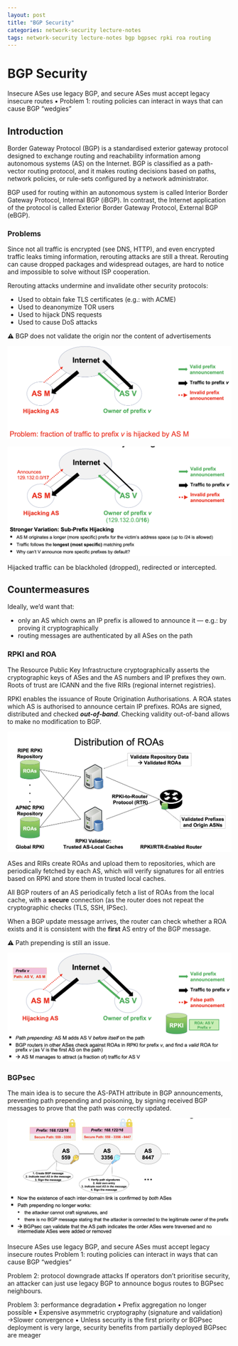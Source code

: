 ```yaml
---
layout: post
title: "BGP Security"
categories: network-security lecture-notes
tags: network-security lecture-notes bgp bgpsec rpki roa routing
---
```


# BGP Security

Insecure ASes use legacy BGP, and secure ASes must accept legacy insecure routes
▪ Problem 1: routing policies can interact in ways that can cause BGP “wedgies”

## Introduction

Border Gateway Protocol (BGP) is a standardised exterior gateway protocol designed to exchange routing and reachability information among autonomous systems (AS) on the Internet. BGP is classified as a path-vector routing protocol, and it makes routing decisions based on paths, network policies, or rule-sets configured by a network administrator.

BGP used for routing within an autonomous system is called Interior Border Gateway Protocol, Internal BGP (iBGP). In contrast, the Internet application of the protocol is called Exterior Border Gateway Protocol, External BGP (eBGP).

### Problems

Since not all traffic is encrypted (see DNS, HTTP), and even encrypted traffic leaks timing information, rerouting attacks are still a threat. Rerouting can cause dropped packages and widespread outages, are hard to notice and impossible to solve without ISP cooperation. 

Rerouting attacks undermine and invalidate other security protocols:

- Used to obtain fake TLS certificates (e.g.: with ACME)
- Used to deanonymize TOR users
- Used to hijack DNS requests
- Used to cause DoS attacks

<aside>
⚠️ BGP does not validate the origin nor the content of advertisements

</aside>

![Screenshot 2023-01-10 at 12.17.52.png](/assets/images/BGP/Screenshot_2023-01-10_at_12.17.52.png)

![Screenshot 2023-01-10 at 12.21.27.png](/assets/images/BGP/Screenshot_2023-01-10_at_12.21.27.png)

Hijacked traffic can be blackholed (dropped), redirected or intercepted.

## Countermeasures

Ideally, we’d want that:

- only an AS which owns an IP prefix is allowed to announce it — e.g.: by proving it cryptographically
- routing messages are authenticated by all ASes on the path

### RPKI and ROA

The Resource Public Key Infrastructure cryptographically asserts the cryptographic keys of ASes and the AS numbers and IP prefixes they own. Roots of trust are ICANN and the five RIRs (regional internet registries).

RPKI enables the issuance of Route Origination Authorisations. A ROA states which AS is authorised to announce certain IP prefixes. ROAs are signed, distributed and checked ***********out-of-band***********. Checking validity out-of-band allows to make no modification to BGP.

![Screenshot 2023-01-10 at 18.06.10.png](/assets/images/BGP/Screenshot_2023-01-10_at_18.06.10.png)

ASes and RIRs create ROAs and upload them to repositories, which are periodically fetched by each AS, which will verify signatures for all entries based on RPKI and store them in trusted local caches.

All BGP routers of an AS periodically fetch a list of ROAs from the local cache, with a ******************secure****************** connection (as the router does not repeat the cryptographic checks (TLS, SSH, IPSec). 

When a BGP update message arrives, the router can check whether a ROA exists and it is consistent with the **first** AS entry of the BGP message.

<aside>
⚠️ Path prepending is still an issue.

![Screenshot 2023-01-10 at 19.11.38.png](/assets/images/BGP/Screenshot_2023-01-10_at_19.11.38.png)

</aside>

### BGPsec

The main idea is to secure the AS-PATH attribute in BGP announcements, preventing path prepending and poisoning, by signing received BGP messages to prove that the path was correctly updated. 

![Screenshot 2023-01-10 at 19.25.56.png](/assets/images/BGP/Screenshot_2023-01-10_at_19.25.56.png)

Insecure ASes use legacy BGP, and secure ASes must accept legacy insecure routes
Problem 1: routing policies can interact in ways that can cause BGP “wedgies”

Problem 2: protocol downgrade attacks
If operators don’t prioritise security, an attacker can just use legacy BGP to announce bogus routes to BGPsec neighbours.

Problem 3: performance degradation
• Prefix aggregation no longer possible
• Expensive asymmetric cryptography (signature and validation) →Slower convergence
▪ Unless security is the first priority or BGPsec deployment is very large, security benefits from partially deployed BGPsec are meager
